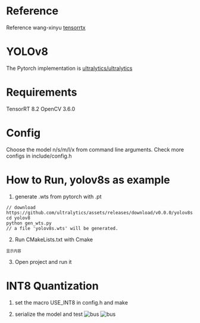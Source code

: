 
# Reference 
Reference wang-xinyu [tensorrtx](https://github.com/wang-xinyu/tensorrtx)

# YOLOv8
The Pytorch implementation is [ultralytics/ultralytics](https://github.com/ultralytics/ultralytics)


# Requirements
TensorRT 8.2
OpenCV 3.6.0

# Config
Choose the model n/s/m/l/x from command line arguments.
Check more configs in include/config.h

# How to Run, yolov8s as example
1. generate .wts from pytorch with .pt
```
// download https://github.com/ultralytics/assets/releases/download/v0.0.0/yolov8s.pt
cd yolov8
python gen_wts.py
// a file 'yolov8s.wts' will be generated.
```
2. Run CMakeLists.txt with Cmake

<font size=1>显示内容</font>

3. Open project and run it

# INT8 Quantization
1. set the macro USE_INT8 in config.h and make

2. serialize the model and test
![bus](https://github.com/tianqiang1223/yolov8_tensorrt/assets/65889782/8dad8a2f-f414-498a-a5e3-c52cbbc31ff7)
![bus](https://github.com/tianqiang1223/yolov8_tensorrt/blob/main/images/bus.jpg)
